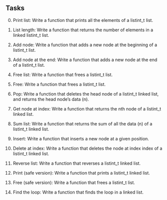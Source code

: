 ## Tasks

0. Print list:
Write a function that prints all the elements of a listint_t list.

1. List length:
Write a function that returns the number of elements in a linked listint_t list.

2. Add node:
Write a function that adds a new node at the beginning of a listint_t list.

3. Add node at the end:
Write a function that adds a new node at the end of a listint_t list.

4. Free list:
Write a function that frees a listint_t list.

5. Free:
Write a function that frees a listint_t list.

6. Pop:
Write a function that deletes the head node of a listint_t linked list, and returns the head node’s data (n).

7. Get node at index:
Write a function that returns the nth node of a listint_t linked list.

8. Sum list:
Write a function that returns the sum of all the data (n) of a listint_t linked list.

9. Insert:
Write a function that inserts a new node at a given position.

10. Delete at index:
Write a function that deletes the node at index index of a listint_t linked list.

11. Reverse list:
Write a function that reverses a listint_t linked list.

12. Print (safe version):
Write a function that prints a listint_t linked list.

13. Free (safe version):
Write a function that frees a listint_t list.

14. Find the loop:
Write a function that finds the loop in a linked list.

